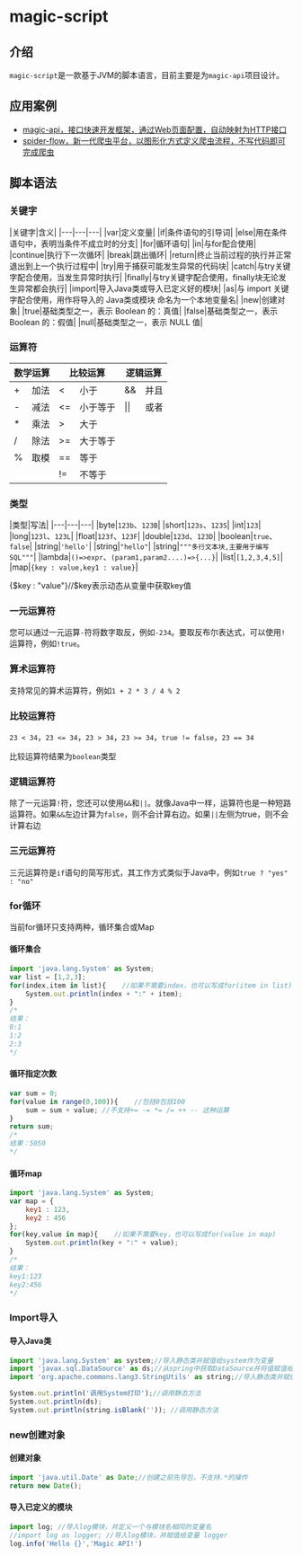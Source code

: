 # magic-script

## 介绍
`magic-script`是一款基于JVM的脚本语言，目前主要是为`magic-api`项目设计。

## 应用案例
- [magic-api，接口快速开发框架，通过Web页面配置，自动映射为HTTP接口](https://gitee.com/ssssssss-team/magic-api)
- [spider-flow，新一代爬虫平台，以图形化方式定义爬虫流程，不写代码即可完成爬虫](https://gitee.com/ssssssss-team/spider-flow)
## 脚本语法

### 关键字
|关键字|含义|
|---|---|---|
|var|定义变量|
|if|条件语句的引导词|
|else|用在条件语句中，表明当条件不成立时的分支|
|for|循环语句|
|in|与for配合使用|
|continue|执行下一次循环|
|break|跳出循环|
|return|终止当前过程的执行并正常退出到上一个执行过程中|
|try|用于捕获可能发生异常的代码块|
|catch|与try关键字配合使用，当发生异常时执行|
|finally|与try关键字配合使用，finally块无论发生异常都会执行|
|import|导入Java类或导入已定义好的模块|
|as|与 import 关键字配合使用，用作将导入的 Java类或模块 命名为一个本地变量名|
|new|创建对象|
|true|基础类型之一，表示 Boolean 的：真值|
|false|基础类型之一，表示 Boolean 的：假值|
|null|基础类型之一，表示 NULL 值|

### 运算符
<table>
    <thead>
        <tr>
            <th colspan="2">数学运算</th>
            <th colspan="2">比较运算</th>
            <th colspan="2">逻辑运算</th>
        </tr>
    </thead>
    <tbody>
        <tr>
            <td>+</td>
            <td>加法</td>
            <td>&lt;</td>
            <td>小于</td>
            <td>&&</td>
            <td>并且</td>
        </tr>
        <tr>
            <td>-</td>
            <td>减法</td>
            <td>&lt;=</td>
            <td>小于等于</td>
            <td>||</td>
            <td>或者</td>
        </tr>
        <tr>
            <td>*</td>
            <td>乘法</td>
            <td>&gt;</td>
            <td>大于</td>
            <td></td>
            <td></td>
        </tr>
        <tr>
            <td>/</td>
            <td>除法</td>
            <td>&gt;=</td>
            <td>大于等于</td>
            <td></td>
            <td></td>
        </tr>
        <tr>
            <td>%</td>
            <td>取模</td>
            <td>==</td>
            <td>等于</td>
            <td></td>
            <td></td>
        </tr>
        <tr>
            <td></td>
            <td></td>
            <td>!=</td>
            <td>不等于</td>
            <td></td>
            <td></td>
        </tr>
    </tbody>
</table>

### 类型
|类型|写法|
|---|---|---|
|byte|`123b`、`123B`|
|short|`123s`、`123S`|
|int|`123`|
|long|`123l`、`123L`|
|float|`123f`、`123F`|
|double|`123d`、`123D`|
|boolean|`true`、`false`|
|string|`'hello'`|
|string|`"hello"`|
|string|`"""多行文本块,主要用于编写SQL"""`|
|lambda|`()=>expr`、`(param1,param2....)=>{...}`|
|list|`[1,2,3,4,5]`|
|map|`{key : value,key1 : value}`|

{$key : "value"}//$key表示动态从变量中获取key值

### 一元运算符

您可以通过一元运算`-`符将数字取反，例如`-234`。要取反布尔表达式，可以使用`!`运算符，例如`!true`。

### 算术运算符

支持常见的算术运算符，例如`1 + 2 * 3 / 4 % 2`

### 比较运算符

`23 < 34`，`23 <= 34`，`23 > 34`，`23 >= 34`，`true != false`，`23 == 34`

比较运算符结果为`boolean`类型

### 逻辑运算符

除了一元运算`!`符，您还可以使用`&&`和`||`。就像Java中一样，运算符也是一种短路运算符。如果`&&`左边计算为`false`，则不会计算右边。如果`||`左侧为true，则不会计算右边

### 三元运算符

三元运算符是`if`语句的简写形式，其工作方式类似于Java中，例如`true ? "yes" : "no"`

### for循环

当前for循环只支持两种，循环集合或Map

#### 循环集合
```javascript
import 'java.lang.System' as System;
var list = [1,2,3];
for(index,item in list){    //如果不需要index，也可以写成for(item in list)
    System.out.println(index + ":" + item);
}
/*
结果：
0:1
1:2
2:3
*/
```

#### 循环指定次数
```javascript
var sum = 0;
for(value in range(0,100)){    //包括0包括100
    sum = sum + value; //不支持+= -= *= /= ++ -- 这种运算
}
return sum;
/*
结果：5050
*/
```

#### 循环map
```javascript
import 'java.lang.System' as System;
var map = {
    key1 : 123,
    key2 : 456
};
for(key,value in map){    //如果不需要key，也可以写成for(value in map)
    System.out.println(key + ":" + value);
}
/*
结果：
key1:123
key2:456
*/
```

### Import导入

#### 导入Java类
```javascript
import 'java.lang.System' as system;//导入静态类并赋值给system作为变量
import 'javax.sql.DataSource' as ds;//从spring中获取DataSource并将值赋值给ds作为变量
import 'org.apache.commons.lang3.StringUtils' as string;//导入静态类并赋值给ds作为变量

System.out.println('调用System打印');//调用静态方法
System.out.println(ds);
System.out.println(string.isBlank('')); //调用静态方法
```

### new创建对象

#### 创建对象
```javascript
import 'java.util.Date' as Date;//创建之前先导包，不支持.*的操作
return new Date();
```

#### 导入已定义的模块
```javascript
import log; //导入log模块，并定义一个与模块名相同的变量名
//import log as logger; //导入log模块，并赋值给变量 logger
log.info('Hello {}','Magic API!')
```